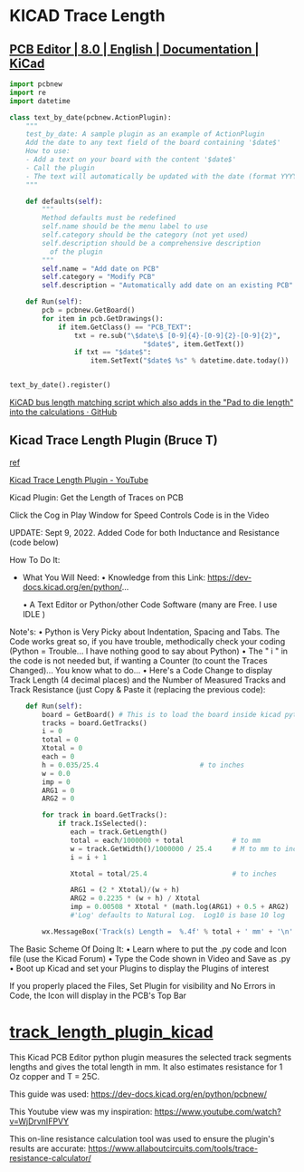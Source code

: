 # KICAD Trace Length

## [PCB Editor | 8.0 | English | Documentation | KiCad](https://docs.kicad.org/8.0/en/pcbnew/pcbnew.html#scripting)

```python
import pcbnew
import re
import datetime

class text_by_date(pcbnew.ActionPlugin):
    """
    test_by_date: A sample plugin as an example of ActionPlugin
    Add the date to any text field of the board containing '$date$'
    How to use:
    - Add a text on your board with the content '$date$'
    - Call the plugin
    - The text will automatically be updated with the date (format YYYY-MM-DD)
    """

    def defaults(self):
        """
        Method defaults must be redefined
        self.name should be the menu label to use
        self.category should be the category (not yet used)
        self.description should be a comprehensive description
          of the plugin
        """
        self.name = "Add date on PCB"
        self.category = "Modify PCB"
        self.description = "Automatically add date on an existing PCB"

    def Run(self):
        pcb = pcbnew.GetBoard()
        for item in pcb.GetDrawings():
            if item.GetClass() == "PCB_TEXT":
                txt = re.sub("\$date\$ [0-9]{4}-[0-9]{2}-[0-9]{2}",
                                 "$date$", item.GetText())
                if txt == "$date$":
                    item.SetText("$date$ %s" % datetime.date.today())


text_by_date().register()
```

[KiCAD bus length matching script which also adds in the &quot;Pad to die length&quot; into the calculations · GitHub](https://gist.github.com/korken89/999c5cdd67d773589fce77b21ee5ed60)

## Kicad Trace Length Plugin (Bruce T)

[ref](https://www.youtube.com/@brucet7789) 

[Kicad Trace Length Plugin - YouTube](https://www.youtube.com/watch?v=WjDrvnIFPVY)

Kicad Plugin:  Get the Length of Traces on PCB

Click the Cog in Play Window for Speed Controls
Code is in the Video

UPDATE: Sept 9, 2022.  Added Code for both Inductance and Resistance (code below)

How To Do It:

- What You Will Need:
  • Knowledge from this Link: https://dev-docs.kicad.org/en/python/...
  
  • A Text Editor or Python/other Code Software (many are Free. I use IDLE )

Note's:
• Python is Very Picky about Indentation, Spacing and Tabs. The Code works great so, if you have trouble, methodically check your coding (Python = Trouble... I have nothing good to say about Python)
• The " i " in the code is not needed but, if wanting a Counter (to count the Traces Changed)... You know what to do...
• Here's a Code Change to display Track Length (4 decimal places) and the Number of Measured Tracks and Track Resistance (just Copy & Paste it (replacing the previous code):

```python
    def Run(self):        
        board = GetBoard() # This is to load the board inside kicad python console
        tracks = board.GetTracks()
        i = 0
        total = 0
        Xtotal = 0
        each = 0
        h = 0.035/25.4                         # to inches
        w = 0.0
        imp = 0
        ARG1 = 0
        ARG2 = 0

        for track in board.GetTracks():
            if track.IsSelected():
               each = track.GetLength()
               total = each/1000000 + total            # to mm
               w = track.GetWidth()/1000000 / 25.4     # M to mm to inches
               i = i + 1

               Xtotal = total/25.4                     # to inches

               ARG1 = (2 * Xtotal)/(w + h)
               ARG2 = 0.2235 * (w + h) / Xtotal
               imp = 0.00508 * Xtotal * (math.log(ARG1) + 0.5 + ARG2)
               #'Log' defaults to Natural Log.  Log10 is base 10 log

        wx.MessageBox('Track(s) Length =  %.4f' % total + ' mm' + '\n' + '\n' + str(i) + ' Track(s) Measured'+'\n'+ '\n'+'Inductance =  %.5f' % (imp) + ' uH', 'Info',  wx.OK | wx.ICON_INFORMATION)
```

The Basic Scheme Of Doing It:
  • Learn where to put the  .py  code and Icon file (use the Kicad Forum)
  • Type the Code shown in Video and Save as  .py
  • Boot up Kicad and set your Plugins to display the Plugins of interest

If you properly placed the Files, Set Plugin for visibility and No Errors in Code, the Icon will display in the PCB's Top Bar

# [track_length_plugin_kicad](https://github.com/charkster/track_length_plugin_kicad)

This Kicad PCB Editor python plugin measures the selected track segments lengths and gives the total length in mm. It also estimates resistance for 1 Oz copper and T = 25C.

This guide was used: https://dev-docs.kicad.org/en/python/pcbnew/

This Youtube view was my inspiration: https://www.youtube.com/watch?v=WjDrvnIFPVY

This on-line resistance calculation tool was used to ensure the plugin's results are accurate:
https://www.allaboutcircuits.com/tools/trace-resistance-calculator/
